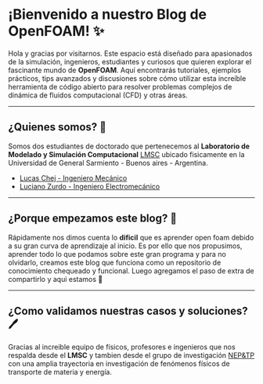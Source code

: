 # ¡Bienvenido a nuestro Blog de OpenFOAM! ✨

Hola y gracias por visitarnos. Este espacio está diseñado para apasionados de la simulación, ingenieros, estudiantes y curiosos que quieren explorar el fascinante mundo de **OpenFOAM**. Aquí encontrarás tutoriales, ejemplos prácticos, tips avanzados y discusiones sobre cómo utilizar esta increíble herramienta de código abierto para resolver problemas complejos de dinámica de fluidos computacional (CFD) y otras áreas.

---
## ¿Quienes somos? 🖖

Somos dos estudiantes de doctorado que pertenecemos al **Laboratorio de Modelado y Simulación Computacional** [LMSC](https://www.linkedin.com/in/laboratory-of-modeling-and-computational-simulations-lmsc-b47b17266/) ubicado fisicamente en la Universidad de General Sarmiento - Buenos aires - Argentina.

- [Lucas Chej - Ingeniero Mecánico](https://www.linkedin.com/in/lucaschej/)
- [Luciano Zurdo - Ingeniero Electromecánico](https://www.linkedin.com/in/luis-luciano-zurdo/)

---
## ¿Porque empezamos este blog? 🤔

Rápidamente nos dimos cuenta lo **dificil** que es aprender open foam debido a su gran curva de aprendizaje al inicio. Es por ello que nos propusimos, aprender todo lo que podamos sobre este gran programa y para no olvidarlo, creamos este blog que funciona como un repositorio de conocimiento chequeado y funcional. Luego agregamos el paso de extra de compartirlo y aqui estamos 🤗

---
## ¿Como validamos nuestras casos y soluciones? 🖊️
Gracias al increible equipo de físicos, profesores e ingenieros que nos respalda desde el **LMSC** y tambien desde el grupo de investigación [NEP&TP](https://neptp.netlify.app/) con una amplia trayectoria en investigación de fenómenos físicos de transporte de materia y energía.
